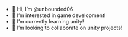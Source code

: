 - 👋 Hi, I’m @unbounded06
- 👀 I’m interested in game development!
- 🌱 I’m currently learning unity!
- 💞️ I’m looking to collaborate on unity projects!

<!---
unbounded06/unbounded06 is a ✨ special ✨ repository because its `README.md` (this file) appears on your GitHub profile.
You can click the Preview link to take a look at your changes.
--->
